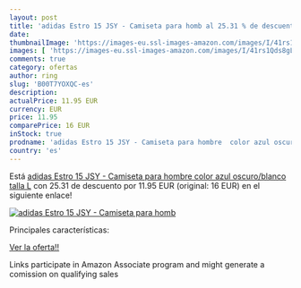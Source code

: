 ```yaml
---
layout: post
title: 'adidas Estro 15 JSY - Camiseta para homb al 25.31 % de descuento'
date: 
thumbnailImage: 'https://images-eu.ssl-images-amazon.com/images/I/41rs1Qds8gL._SL200_.jpg'
images: [ 'https://images-eu.ssl-images-amazon.com/images/I/41rs1Qds8gL._SL200_.jpg' ]
comments: true
category: ofertas
author: ring
slug: 'B00T7YOXQC-es'
description:
actualPrice: 11.95 EUR
currency: EUR
price: 11.95
comparePrice: 16 EUR
inStock: true
prodname: 'adidas Estro 15 JSY - Camiseta para hombre  color azul oscuro/blanco  talla L'
country: 'es'
---
```


Está [adidas Estro 15 JSY - Camiseta para hombre  color azul oscuro/blanco  talla L](https://www.amazon.es/dp/B00T7YOXQC/?tag=tolees-21) con 25.31 de descuento por 11.95 EUR (original: 16 EUR) en el siguiente enlace!

[![adidas Estro 15 JSY - Camiseta para homb](https://images-eu.ssl-images-amazon.com/images/I/41rs1Qds8gL._SL200_.jpg)](https://www.amazon.es/dp/B00T7YOXQC/?tag=tolees-21)

Principales características:


[Ver la oferta!!](https://www.amazon.es/dp/B00T7YOXQC/?tag=tolees-21)

Links participate in Amazon Associate program and might generate a comission on qualifying sales


